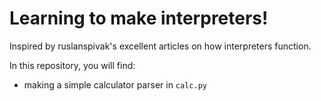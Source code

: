 # Learning to make interpreters! 
Inspired by ruslanspivak's excellent articles on how interpreters function. 

In this repository, you will find:
- making a simple calculator parser in `calc.py`

